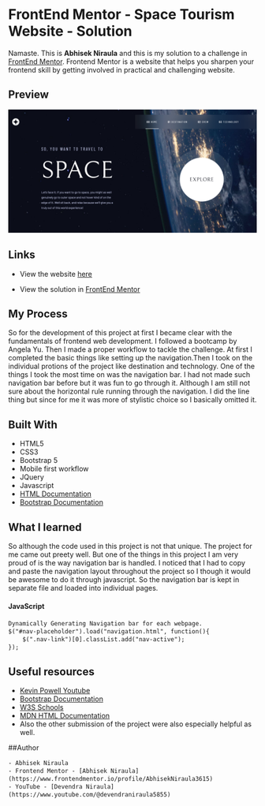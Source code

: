 # FrontEnd Mentor - Space Tourism Website - Solution
Namaste. This is **Abhisek Niraula** and this is my solution to a challenge in [FrontEnd Mentor](https://www.frontendmentor.io/challenges/space-tourism-multipage-website-gRWj1URZ3). Frontend Mentor is a website that helps you sharpen your frontend skill by getting involved in practical and challenging website.

## Preview 
![Preview of the index / intro page of space tourism website!](./preview.png)

## Links
 - View the website [here](https://abhisekniraula3615.github.io/Space-Tourism)

 - View the solution in [FrontEnd Mentor](https://www.frontendmentor.io/solutions/mobile-first-responsive-space-tourism-website-frontend-mentor-html--7IXt_nNFf)

## My Process 
So for the development of this project at first  I became clear with the  fundamentals of frontend web development. I  followed a bootcamp by Angela Yu.  Then I made a proper workflow to tackle the challenge. At first I completed the basic things like setting up the navigation.Then I took on the  individual protions of the project like destination and technology. One of the things I took the most time on was the navigation bar. I had not made such navigation bar before but it was fun to go through it. Although I am still not sure about the horizontal rule running through the navigation. I did the line thing but since for me it was more of stylistic choice so I basically omitted it.

## Built With
- HTML5
- CSS3
- Bootstrap 5
- Mobile first workflow
- JQuery
- Javascript
- [HTML Documentation](https://developer.mozilla.org/en-US/docs/Web/HTML)
- [Bootstrap Documentation](https://getbootstrap.com/docs/5.3)

## What I learned 

So although the code used in this project is  not that unique. The project for me came  out preety well. But one of the things in this project I am very proud of is the  way navigation bar is handled. I noticed that I had to copy and paste the navigation layout throughout the project so I though it would be awesome to do it  through javascript. So the navigation bar is kept in separate file and loaded into individual pages.

#### JavaScript
```
Dynamically Generating Navigation bar for each webpage.
$("#nav-placeholder").load("navigation.html", function(){
    $(".nav-link")[0].classList.add("nav-active");
});
```
## Useful resources
 - [Kevin Powell Youtube](https://www.youtube.com/@KevinPowell)
 - [Bootstrap Documentation](https://getbootstrap.com/docs/5.3/)
 - [W3S Schools](https://www.w3schools.com/)
 - [MDN HTML Documentation](https://developer.mozilla.org/en-US/docs/Web/HTML)
 - Also the other submission of the  project were also especially helpful as well.

##Author

    - Abhisek Niraula
    - Frontend Mentor - [Abhisek Niraula](https://www.frontendmentor.io/profile/AbhisekNiraula3615)
    - YouTube - [Devendra Niraula](https://www.youtube.com/@devendraniraula5855)